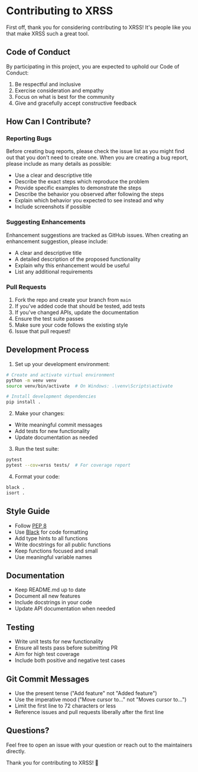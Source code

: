 # Contributing to XRSS

First off, thank you for considering contributing to XRSS! It's people like you that make XRSS such a great tool.

## Code of Conduct

By participating in this project, you are expected to uphold our Code of Conduct:

1. Be respectful and inclusive
2. Exercise consideration and empathy
3. Focus on what is best for the community
4. Give and gracefully accept constructive feedback

## How Can I Contribute?

### Reporting Bugs

Before creating bug reports, please check the issue list as you might find out that you don't need to create one. When you are creating a bug report, please include as many details as possible:

* Use a clear and descriptive title
* Describe the exact steps which reproduce the problem
* Provide specific examples to demonstrate the steps
* Describe the behavior you observed after following the steps
* Explain which behavior you expected to see instead and why
* Include screenshots if possible

### Suggesting Enhancements

Enhancement suggestions are tracked as GitHub issues. When creating an enhancement suggestion, please include:

* A clear and descriptive title
* A detailed description of the proposed functionality
* Explain why this enhancement would be useful
* List any additional requirements

### Pull Requests

1. Fork the repo and create your branch from `main`
2. If you've added code that should be tested, add tests
3. If you've changed APIs, update the documentation
4. Ensure the test suite passes
5. Make sure your code follows the existing style
6. Issue that pull request!

## Development Process

1. Set up your development environment:
```bash
# Create and activate virtual environment
python -m venv venv
source venv/bin/activate  # On Windows: .\venv\Scripts\activate

# Install development dependencies
pip install .
```

2. Make your changes:
* Write meaningful commit messages
* Add tests for new functionality
* Update documentation as needed

3. Run the test suite:
```bash
pytest
pytest --cov=xrss tests/  # For coverage report
```

4. Format your code:
```bash
black .
isort .
```

## Style Guide

* Follow [PEP 8](https://www.python.org/dev/peps/pep-0008/)
* Use [Black](https://github.com/psf/black) for code formatting
* Add type hints to all functions
* Write docstrings for all public functions
* Keep functions focused and small
* Use meaningful variable names

## Documentation

* Keep README.md up to date
* Document all new features
* Include docstrings in your code
* Update API documentation when needed

## Testing

* Write unit tests for new functionality
* Ensure all tests pass before submitting PR
* Aim for high test coverage
* Include both positive and negative test cases

## Git Commit Messages

* Use the present tense ("Add feature" not "Added feature")
* Use the imperative mood ("Move cursor to..." not "Moves cursor to...")
* Limit the first line to 72 characters or less
* Reference issues and pull requests liberally after the first line

## Questions?

Feel free to open an issue with your question or reach out to the maintainers directly.

Thank you for contributing to XRSS! 🎉 